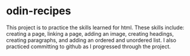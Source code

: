 # odin-recipes
This project is to practice the skills learned for html. These skills include: creating a page, linking a page, adding an image, creating headings, creating paragraphs, and adding an ordered and unordered list. I also practiced committing to github as I progressed through the project. 